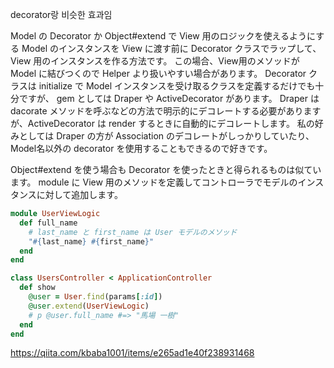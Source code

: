 decorator랑 비슷한 효과임

Model の Decorator か Object#extend で View 用のロジックを使えるようにする
Model のインスタンスを View に渡す前に Decorator クラスでラップして、 View 用のインスタンスを作る方法です。
この場合、View用のメソッドが Model に結びつくので Helper より扱いやすい場合があります。
Decorator クラスは initialize で Model インスタンスを受け取るクラスを定義するだけでも十分ですが、 gem としては Draper や ActiveDecorator があります。
Draper は dacorate メソッドを呼ぶなどの方法で明示的にデコレートする必要がありますが、ActiveDecorator は render するときに自動的にデコレートします。
私の好みとしては Draper の方が Association のデコレートがしっかりしていたり、Model名以外の decorator を使用することもできるので好きです。

Object#extend を使う場合も Decorator を使ったときと得られるものは似ています。
module に View 用のメソッドを定義してコントローラでモデルのインスタンスに対して追加します。

```ruby
module UserViewLogic
  def full_name
    # last_name と first_name は User モデルのメソッド
    "#{last_name} #{first_name}"
  end
end

class UsersController < ApplicationController
  def show
    @user = User.find(params[:id])
    @user.extend(UserViewLogic)
    # p @user.full_name #=> "馬場 一樹"
  end
end
```

https://qiita.com/kbaba1001/items/e265ad1e40f238931468